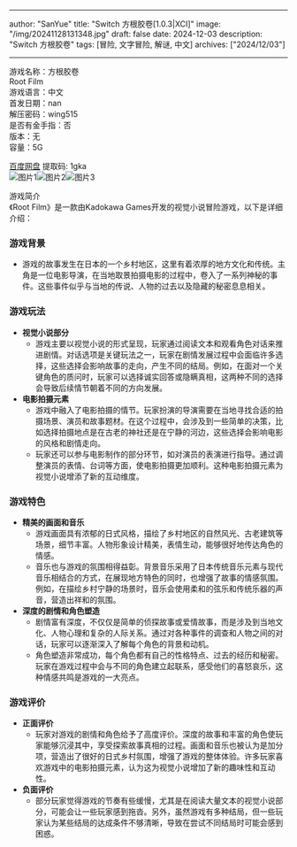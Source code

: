 
---
author: "SanYue"
title: "Switch 方根胶卷[1.0.3|XCI]"
image: "/img/20241128131348.jpg"
draft: false
date: 2024-12-03
description: "Switch 方根胶卷"
tags: [冒险, 文字冒险, 解谜, 中文]
archives: ["2024/12/03"]

---

游戏名称：方根胶卷   
Root Film    
游戏语言：中文  
首发日期：nan  
解压密码：wing515  
是否有金手指：否  
版本：无   
容量：5G

[百度网盘](https://pan.baidu.com/s/1j_tVBecr_8mZjui_Noo0Uw) 提取码: 1gka  
![图片1](/img/sc82ra.jpg)![图片2](/img/sc82r8.jpg)![图片3](/img/sc82rb.jpg)  

游戏简介  
《Root Film》是一款由Kadokawa Games开发的视觉小说冒险游戏，以下是详细介绍：

### 游戏背景
- 游戏的故事发生在日本的一个乡村地区，这里有着浓厚的地方文化和传统。主角是一位电影导演，在当地取景拍摄电影的过程中，卷入了一系列神秘的事件。这些事件似乎与当地的传说、人物的过去以及隐藏的秘密息息相关。

### 游戏玩法
- **视觉小说部分**
    - 游戏主要以视觉小说的形式呈现，玩家通过阅读文本和观看角色对话来推进剧情。对话选项是关键玩法之一，玩家在剧情发展过程中会面临许多选择，这些选择会影响故事的走向，产生不同的结局。例如，在面对一个关键角色的质问时，玩家可以选择诚实回答或隐瞒真相，这两种不同的选择会导致后续情节朝着不同的方向发展。
- **电影拍摄元素**
    - 游戏中融入了电影拍摄的情节。玩家扮演的导演需要在当地寻找合适的拍摄场景、演员和故事题材。在这个过程中，会涉及到一些简单的决策，比如选择拍摄地点是在古老的神社还是在宁静的河边，这些选择会影响电影的风格和剧情走向。
    - 玩家还可以参与电影制作的部分环节，如对演员的表演进行指导。通过调整演员的表情、台词等方面，使电影拍摄更加顺利。这种电影拍摄元素为视觉小说增添了新的互动维度。

### 游戏特色
- **精美的画面和音乐**
    - 游戏画面具有浓郁的日式风格，描绘了乡村地区的自然风光、古老建筑等场景，细节丰富。人物形象设计精美，表情生动，能够很好地传达角色的情感。
    - 音乐也与游戏的氛围相得益彰。背景音乐采用了日本传统音乐元素与现代音乐相结合的方式，在展现地方特色的同时，也增强了故事的情感氛围。例如，在描绘乡村宁静的场景时，音乐会使用柔和的弦乐和传统乐器的声音，营造出祥和的氛围。
- **深度的剧情和角色塑造**
    - 剧情富有深度，不仅仅是简单的侦探故事或爱情故事，而是涉及到当地文化、人物心理和复杂的人际关系。通过对各种事件的调查和人物之间的对话，玩家可以逐渐深入了解每个角色的背景和动机。
    - 角色塑造非常成功，每个角色都有自己的性格特点、过去的经历和秘密。玩家在游戏过程中会与不同的角色建立起联系，感受他们的喜怒哀乐，这种情感共鸣是游戏的一大亮点。

### 游戏评价
- **正面评价**
    - 玩家对游戏的剧情和角色给予了高度评价。深度的故事和丰富的角色使玩家能够沉浸其中，享受探索故事真相的过程。画面和音乐也被认为是加分项，营造出了很好的日式乡村氛围，增强了游戏的整体体验。许多玩家喜欢游戏中的电影拍摄元素，认为这为视觉小说增加了新的趣味性和互动性。
- **负面评价**
    - 部分玩家觉得游戏的节奏有些缓慢，尤其是在阅读大量文本的视觉小说部分，可能会让一些玩家感到拖沓。另外，虽然游戏有多种结局，但一些玩家认为某些结局的达成条件不够清晰，导致在尝试不同结局时可能会感到困惑。
